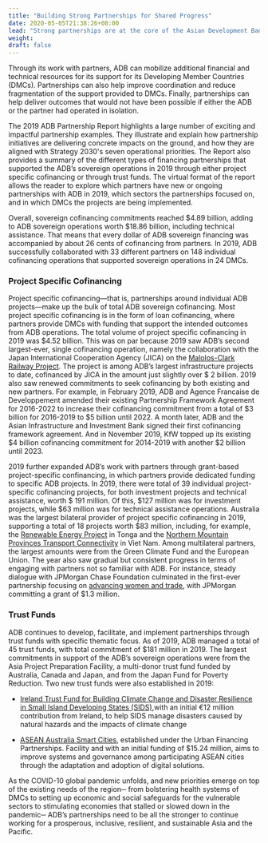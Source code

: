 ```yaml
---
title: "Building Strong Partnerships for Shared Progress"
date: 2020-05-05T21:38:26+08:00
lead: "Strong partnerships are at the core of the Asian Development Bank's (ADB) [Strategy 2030](https://www.adb.org/documents/strategy-2030-prosperous-inclusive-resilient-sustainable-asia-pacific) to achieve a prosperous, inclusive, resilient, and sustainable Asia and the Pacific."
weight: 
draft: false
---
```


Through its work with partners, ADB can mobilize additional financial and technical resources for its support for its Developing Member Countries (DMCs). Partnerships can also help improve coordination and reduce fragmentation of the support provided to DMCs. Finally, partnerships can help deliver outcomes that would not have been possible if either the ADB or the partner had operated in isolation. 

The 2019 ADB Partnership Report highlights a large number of exciting and impactful partnership examples. They illustrate and explain how partnership initiatives are delivering concrete impacts on the ground, and how they are aligned with Strategy 2030's seven operational priorities. The Report also provides a summary of the different types of financing partnerships that supported the ADB’s sovereign operations in 2019 through either project specific cofinancing or through trust funds. The virtual format of the report allows the reader to explore which partners have new or ongoing partnerships with ADB in 2019, which sectors the partnerships focused on, and in which DMCs the projects are being implemented. 

Overall, sovereign cofinancing commitments reached $4.89 billion, adding to ADB sovereign operations worth $18.86 billion, including technical assistance.  That means that every dollar of ADB sovereign financing was accompanied by about 26 cents of cofinancing from partners. In 2019, ADB successfully collaborated with 33 different partners on 148 individual cofinancing operations that supported sovereign operations in 24 DMCs.

### Project Specific Cofinancing

Project specific cofinancing—that is, partnerships around individual ADB projects—make up the bulk of total ADB sovereign cofinancing. Most project specific cofinancing is in the form of loan cofinancing, where partners provide DMCs with funding that support the intended outcomes from ADB operations. The total volume of project specific cofinancing in 2019 was $4.52 billion. This was on par because 2019 saw ADB’s second largest-ever, single cofinancing operation, namely the collaboration with the Japan International Cooperation Agency (JICA) on the [Malolos-Clark Railway Project](https://www.adb.org/projects/52083-001/main#project-pds). The project is among ADB’s largest infrastructure projects to date, cofinanced by JICA in the amount just slightly over $ 2 billion. 2019 also saw renewed commitments to seek cofinancing by both existing and new partners. For example, in February 2019, ADB and Agence Francaise de Developpement amended their existing Partnership Framework Agreement for 2016-2022 to increase their cofinancing commitment from a total of $3 billion for 2016-2019 to $5 billion until 2022. A month later, ADB and the Asian Infrastructure and Investment Bank signed their first cofinancing framework agreement. And in November 2019, KfW topped up its existing $4 billion cofinancing commitment for 2014-2019 with another $2 billion until 2023.

2019 further expanded ADB’s work with partners through grant-based project-specific confinancing, in which partners provide dedicated funding to specific ADB projects. In 2019, there were total of 39 individual project-specific cofinancing projects, for both investment projects and technical assistance, worth $ 191 million. Of this, $127 million was for investment projects, while $63 million was for technical assistance operations. Australia was the largest bilateral provider of project specific cofinancing in 2019, supporting a total of 18 projects worth $83 million, including, for example, the [Renewable Energy Project](https://www.adb.org/projects/49450-012/main#project-pds) in Tonga and the [Northern Mountain Provinces Transport Connectivity](https://www.adb.org/projects/50098-002/main#project-pds) in Viet Nam. Among multilateral partners, the largest amounts were from the Green Climate Fund and the European Union. The year also saw gradual but consistent progress in terms of engaging with partners not so familiar with ADB. For instance, steady dialogue with JPMorgan Chase Foundation culminated in the first-ever partnership focusing on [advancing women and trade](https://www.adb.org/projects/52214-001/main#project-pds), with JPMorgan committing a grant of $1.3 million.  

### Trust Funds

ADB continues to develop, facilitate, and implement partnerships through trust funds with specific thematic focus. As of 2019, ADB managed a total of 45 trust funds, with total commitment of $181 million in 2019. The largest commitments in support of the ADB’s sovereign operations were from the Asia Project Preparation Facility, a multi-donor trust fund funded by Australia, Canada and Japan, and from the Japan Fund for Poverty Reduction. Two new trust funds were also established in 2019:

* [Ireland Trust Fund for Building Climate Change and Disaster Resilience in Small Island Developing States (SIDS)](https://www.adb.org/site/funds/funds/ireland-trust-fund-climate-change-disaster-resilience-sids),with an initial €12 million contribution from Ireland, to help SIDS manage disasters caused by natural hazards and the impacts of climate change

* [ASEAN Australia Smart Cities](https://www.adb.org/site/funds/funds/asean-australia-smart-cities-fund), established under the Urban Financing Partnerships. Facility and with an initial funding of $15.24 million, aims to improve systems and governance among participating ASEAN cities through the adaptation and adoption of digital solutions. 

As the COVID-10 global pandemic unfolds, and new priorities emerge on top of the existing needs of the region─ from bolstering  health systems of DMCs to setting up economic and social safeguards for the vulnerable sectors to stimulating economies that stalled or slowed down in the pandemic─ ADB’s partnerships need to be all the stronger to continue working for a prosperous, inclusive, resilient, and sustainable Asia and the Pacific.